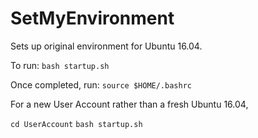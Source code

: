 # SetMyEnvironment
Sets up original environment for Ubuntu 16.04.

To run:
`bash startup.sh`

Once completed, run:
`source $HOME/.bashrc`

For a new User Account rather than a fresh Ubuntu 16.04,

`cd UserAccount`
`bash startup.sh`
